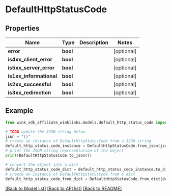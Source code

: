 # DefaultHttpStatusCode


## Properties

Name | Type | Description | Notes
------------ | ------------- | ------------- | -------------
**error** | **bool** |  | [optional] 
**is4xx_client_error** | **bool** |  | [optional] 
**is5xx_server_error** | **bool** |  | [optional] 
**is1xx_informational** | **bool** |  | [optional] 
**is2xx_successful** | **bool** |  | [optional] 
**is3xx_redirection** | **bool** |  | [optional] 

## Example

```python
from wink_sdk_affiliate_winklinks.models.default_http_status_code import DefaultHttpStatusCode

# TODO update the JSON string below
json = "{}"
# create an instance of DefaultHttpStatusCode from a JSON string
default_http_status_code_instance = DefaultHttpStatusCode.from_json(json)
# print the JSON string representation of the object
print(DefaultHttpStatusCode.to_json())

# convert the object into a dict
default_http_status_code_dict = default_http_status_code_instance.to_dict()
# create an instance of DefaultHttpStatusCode from a dict
default_http_status_code_from_dict = DefaultHttpStatusCode.from_dict(default_http_status_code_dict)
```
[[Back to Model list]](../README.md#documentation-for-models) [[Back to API list]](../README.md#documentation-for-api-endpoints) [[Back to README]](../README.md)



